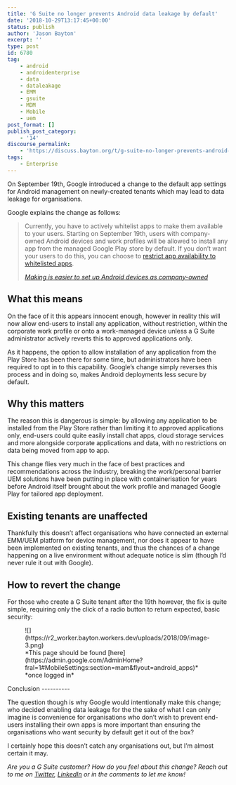 ```yaml
---
title: 'G Suite no longer prevents Android data leakage by default'
date: '2018-10-29T13:17:45+00:00'
status: publish
author: 'Jason Bayton'
excerpt: ''
type: post
id: 6780
tag:
    - android
    - androidenterprise
    - data
    - dataleakage
    - EMM
    - gsuite
    - MDM
    - Mobile
    - uem
post_format: []
publish_post_category:
    - '14'
discourse_permalink:
    - 'https://discuss.bayton.org/t/g-suite-no-longer-prevents-android-data-leakage-by-default/235'
tags:
    - Enterprise
---
```

On September 19th, Google introduced a change to the default app settings for Android management on newly-created tenants which may lead to data leakage for organisations.

Google explains the change as follows:

> Currently, you have to actively whitelist apps to make them available to your users. Starting on September 19th, users with company-owned Android devices and work profiles will be allowed to install any app from the managed Google Play store by default. If you don’t want your users to do this, you can choose to [restrict app availability to whitelisted apps](https://support.google.com/a/answer/6328701).
> 
> <cite>*[Making is easier to set up Android devices as company-owned](https://gsuiteupdates.googleblog.com/2018/09/company-owned-android-devices-gsuite.html)*</cite>

What this means
---------------

On the face of it this appears innocent enough, however in reality this will now allow end-users to install any application, without restriction, within the corporate work profile or onto a work-managed device unless a G Suite administrator actively reverts this to approved applications only.

As it happens, the option to allow installation of any application from the Play Store has been there for some time, but administrators have been required to opt in to this capability. Google’s change simply reverses this process and in doing so, makes Android deployments less secure by default.

Why this matters
----------------

The reason this is dangerous is simple: by allowing any application to be installed from the Play Store rather than limiting it to approved applications only, end-users could quite easily install chat apps, cloud storage services and more alongside corporate applications and data, with no restrictions on data being moved from app to app.

This change flies very much in the face of best practices and recommendations across the industry, breaking the work/personal barrier UEM solutions have been putting in place with containerisation for years before Android itself brought about the work profile and managed Google Play for tailored app deployment.

Existing tenants are unaffected
-------------------------------

Thankfully this doesn’t affect organisations who have connected an external EMM/UEM platform for device management, nor does it appear to have been implemented on existing tenants, and thus the chances of a change happening on a live environment without adequate notice is slim (though I’d never rule it out with Google).

How to revert the change
------------------------

For those who create a G Suite tenant after the 19th however, the fix is quite simple, requiring only the click of a radio button to return expected, basic security:

<figure class="wp-block-image">![](https://r2_worker.bayton.workers.dev/uploads/2018/09/image-3.png)<figcaption>*This page should be found [here](https://admin.google.com/AdminHome?fral=1#MobileSettings:section=mam&flyout=android_apps)* *once logged in*</figcaption></figure>Conclusion
----------

The question though is why Google would intentionally make this change; who decided enabling data leakage for the the sake of what I can only imagine is convenience for organisations who don’t wish to prevent end-users installing their own apps is more important than ensuring the organisations who want security by default get it out of the box?

I certainly hope this doesn’t catch any organisations out, but I’m almost certain it may.

*Are you a G Suite customer? How do you feel about this change? Reach out to me on [Twitter](https://twitter.com/JasonBayton), [LinkedIn](https://www.linkedin.com/in/jasonbayton/) or in the comments to let me know!*